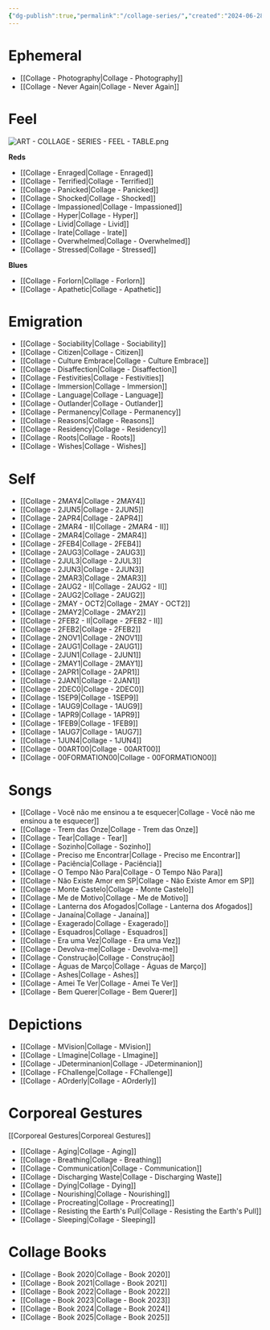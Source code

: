 ```yaml
---
{"dg-publish":true,"permalink":"/collage-series/","created":"2024-06-28T12:55:28.000-04:00","updated":"2025-09-30T14:54:12.452-04:00"}
---
```



# Ephemeral

- [[Collage - Photography\|Collage - Photography]]
- [[Collage - Never Again\|Collage - Never Again]]

# Feel

![ART - COLLAGE - SERIES - FEEL - TABLE.png](/img/user/MEDIA/ART%20-%20COLLAGE%20-%20SERIES%20-%20FEEL%20-%20TABLE.png)

**Reds**
- [[Collage - Enraged\|Collage - Enraged]]
- [[Collage - Terrified\|Collage - Terrified]]
- [[Collage - Panicked\|Collage - Panicked]]
- [[Collage - Shocked\|Collage - Shocked]]
- [[Collage - Impassioned\|Collage - Impassioned]]
- [[Collage - Hyper\|Collage - Hyper]]
- [[Collage - Livid\|Collage - Livid]]
- [[Collage - Irate\|Collage - Irate]]
- [[Collage - Overwhelmed\|Collage - Overwhelmed]]
- [[Collage - Stressed\|Collage - Stressed]]

**Blues**
- [[Collage - Forlorn\|Collage - Forlorn]]
- [[Collage - Apathetic\|Collage - Apathetic]]

# Emigration

- [[Collage -  Sociability\|Collage -  Sociability]]
- [[Collage - Citizen\|Collage - Citizen]]
- [[Collage - Culture Embrace\|Collage - Culture Embrace]]
- [[Collage - Disaffection\|Collage - Disaffection]]
- [[Collage - Festivities\|Collage - Festivities]]
- [[Collage - Immersion\|Collage - Immersion]]
- [[Collage - Language\|Collage - Language]]
- [[Collage - Outlander\|Collage - Outlander]]
- [[Collage - Permanency\|Collage - Permanency]]
- [[Collage - Reasons\|Collage - Reasons]]
- [[Collage - Residency\|Collage - Residency]]
- [[Collage - Roots\|Collage - Roots]]
- [[Collage - Wishes\|Collage - Wishes]]

# Self

- [[Collage - 2MAY4\|Collage - 2MAY4]]
- [[Collage - 2JUN5\|Collage - 2JUN5]]
- [[Collage - 2APR4\|Collage - 2APR4]]
- [[Collage - 2MAR4 - II\|Collage - 2MAR4 - II]]
- [[Collage - 2MAR4\|Collage - 2MAR4]]
- [[Collage - 2FEB4\|Collage - 2FEB4]]
- [[Collage - 2AUG3\|Collage - 2AUG3]]
- [[Collage - 2JUL3\|Collage - 2JUL3]]
- [[Collage - 2JUN3\|Collage - 2JUN3]]
- [[Collage - 2MAR3\|Collage - 2MAR3]]
- [[Collage - 2AUG2 - II\|Collage - 2AUG2 - II]]
- [[Collage - 2AUG2\|Collage - 2AUG2]]
- [[Collage - 2MAY - OCT2\|Collage - 2MAY - OCT2]]
- [[Collage - 2MAY2\|Collage - 2MAY2]]
- [[Collage - 2FEB2 - II\|Collage - 2FEB2 - II]]
- [[Collage - 2FEB2\|Collage - 2FEB2]]
- [[Collage - 2NOV1\|Collage - 2NOV1]]
- [[Collage - 2AUG1\|Collage - 2AUG1]]
- [[Collage - 2JUN1\|Collage - 2JUN1]]
- [[Collage - 2MAY1\|Collage - 2MAY1]]
- [[Collage - 2APR1\|Collage - 2APR1]]
- [[Collage - 2JAN1\|Collage - 2JAN1]]
- [[Collage - 2DEC0\|Collage - 2DEC0]]
- [[Collage - 1SEP9\|Collage - 1SEP9]]
- [[Collage - 1AUG9\|Collage - 1AUG9]]
- [[Collage - 1APR9\|Collage - 1APR9]]
- [[Collage - 1FEB9\|Collage - 1FEB9]]
- [[Collage - 1AUG7\|Collage - 1AUG7]]
- [[Collage - 1JUN4\|Collage - 1JUN4]]
- [[Collage - 00ART00\|Collage - 00ART00]]
- [[Collage - 00FORMATION00\|Collage - 00FORMATION00]]

# Songs

- [[Collage - Você não me ensinou a te esquecer\|Collage - Você não me ensinou a te esquecer]]
- [[Collage - Trem das Onze\|Collage - Trem das Onze]]
- [[Collage - Tear\|Collage - Tear]]
- [[Collage - Sozinho\|Collage - Sozinho]]
- [[Collage - Preciso me Encontrar\|Collage - Preciso me Encontrar]]
- [[Collage - Paciência\|Collage - Paciência]]
- [[Collage - O Tempo Não Para\|Collage - O Tempo Não Para]]
- [[Collage - Não Existe Amor em SP\|Collage - Não Existe Amor em SP]]
- [[Collage - Monte Castelo\|Collage - Monte Castelo]]
- [[Collage - Me de Motivo\|Collage - Me de Motivo]]
- [[Collage - Lanterna dos Afogados\|Collage - Lanterna dos Afogados]]
- [[Collage - Janaína\|Collage - Janaína]]
- [[Collage - Exagerado\|Collage - Exagerado]]
- [[Collage - Esquadros\|Collage - Esquadros]]
- [[Collage - Era uma Vez\|Collage - Era uma Vez]]
- [[Collage - Devolva-me\|Collage - Devolva-me]]
- [[Collage - Construção\|Collage - Construção]]
- [[Collage - Águas de Março\|Collage - Águas de Março]]
- [[Collage - Ashes\|Collage - Ashes]]
- [[Collage - Amei Te Ver\|Collage - Amei Te Ver]]
- [[Collage - Bem Querer\|Collage - Bem Querer]]

# Depictions

- [[Collage - MVision\|Collage - MVision]]
- [[Collage - LImagine\|Collage - LImagine]]
- [[Collage - JDeterminanion\|Collage - JDeterminanion]]
- [[Collage - FChallenge\|Collage - FChallenge]]
- [[Collage - AOrderly\|Collage - AOrderly]]

# Corporeal Gestures

[[Corporeal Gestures\|Corporeal Gestures]]

- [[Collage - Aging\|Collage - Aging]]
- [[Collage - Breathing\|Collage - Breathing]]
- [[Collage - Communication\|Collage - Communication]]
- [[Collage - Discharging Waste\|Collage - Discharging Waste]]
- [[Collage - Dying\|Collage - Dying]]
- [[Collage - Nourishing\|Collage - Nourishing]]
- [[Collage - Procreating\|Collage - Procreating]]
- [[Collage - Resisting the Earth's Pull\|Collage - Resisting the Earth's Pull]]
- [[Collage - Sleeping\|Collage - Sleeping]]

# Collage Books

- [[Collage - Book 2020\|Collage - Book 2020]]
- [[Collage - Book 2021\|Collage - Book 2021]]
- [[Collage - Book 2022\|Collage - Book 2022]]
- [[Collage - Book 2023\|Collage - Book 2023]]
- [[Collage - Book 2024\|Collage - Book 2024]]
- [[Collage - Book 2025\|Collage - Book 2025]]
